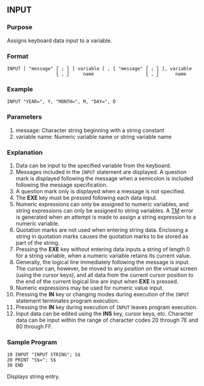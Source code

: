 ## INPUT 

### Purpose
Assigns keyboard data input to a variable.

### Format
```basic
INPUT [ "message" ⎧ ; ⎫ ] variable [ , [ "message" ⎧ ; ⎫ ], variable
                  ⎩ , ⎭     name                   ⎩ , ⎭      name
```

### Example
```basic
INPUT "YEAR=", Y, "MONTH=", M, "DAY=", D
```

### Parameters
1. message: Character string beginning with a string constant
2. variable name: Numeric variable name or string variable name

### Explanation
1. Data can be input to the specified variable from the keyboard.
2. Messages included in the `INPUT` statement are displayed. A question mark
is displayed following the message when a semicolon is included following
the message specification.
3. A question mark only is displayed when a message is not specified.
4. The **EXE** key must be pressed following each data input.
5. Numeric expressions can only be assigned to numeric variables, and 
string expressions can only be assigned to string variables. A 
[TM](../errors.md#TM-error) error is generated when an attempt is made to 
assign a string expression to a numeric variable.
6. Quotation marks are not used when entering string data. Enclosing a string
in quotation marks causes the quotation marks to be stored as part of the string.
7. Pressing the **EXE** key without entering data inputs a string of length 0
for a string variable, when a numeric variable retains its current value.
8. Generally, the logical line immediately following the message is input.
The cursor can, however, be moved to any position on the virtual screen
   (using the cursor keys), and all data from the current cursor
position to the end of the current logical line are input when **EXE** is 
pressed.
9. Numeric expressions may be used for numeric value input.
10. Pressing the **IN** key or changing modes during execution of the `INPUT`
statement terminates program execution.
11. Pressing the **IN** key during execution of `INPUT` leaves program
execution.
12. Input data can be edited using the **INS** key, cursor keys, etc.
    Character data can be input within the range of character codes 20 through 7E and 80 through FF.

### Sample Program

```basic
10 INPUT "INPUT STRING"; S$
20 PRINT "S$="; S$
30 END
```

Displays string entry.
